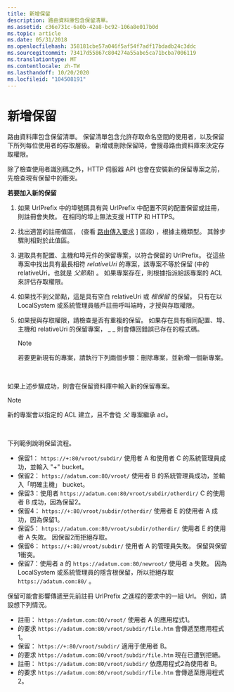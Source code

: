 ```yaml
---
title: 新增保留
description: 路由資料庫包含保留清單。
ms.assetid: c36e731c-6a0b-42a8-bc92-106a8e017b0d
ms.topic: article
ms.date: 05/31/2018
ms.openlocfilehash: 358181cbe57a046f5af54f7adf17bdadb24c3ddc
ms.sourcegitcommit: 73417d55867c804274a55abe5ca71bcba7006119
ms.translationtype: MT
ms.contentlocale: zh-TW
ms.lasthandoff: 10/20/2020
ms.locfileid: "104508191"
---
```

# <a name="adding-a-reservation"></a>新增保留

路由資料庫包含保留清單。 保留清單包含允許存取命名空間的使用者，以及保留下所列每位使用者的存取層級。 新增或刪除保留時，會搜尋路由資料庫來決定存取權限。

除了檢查使用者識別碼之外，HTTP 伺服器 API 也會在安裝新的保留專案之前，先檢查現有保留中的衝突。

**若要加入新的保留**

1.  如果 UrlPrefix 中的埠號碼具有與 UrlPrefix 中配置不同的配置保留或註冊，則註冊會失敗。 在相同的埠上無法支援 HTTP 和 HTTPS。
2.  找出適當的註冊值區， (查看 [路由傳入要求](routing-incoming-requests.md) ] 區段) ，根據主機類型。 其餘步驟則相對於此值區。
3.  選取具有配置、主機和埠元件的保留專案，以符合保留的 UrlPrefix。 從這些專案中找出具有最長相符 *relativeUri* 的專案，該專案不等於保留 (中的 relativeUri，也就是 *父節點*) 。 如果專案存在，則根據指派給該專案的 ACL 來評估存取權限。
4.  如果找不到父節點，這是具有空白 relativeUri 或 *根保留* 的保留。 只有在以 LocalSystem 或系統管理員帳戶註冊呼叫端時，才授與存取權限。
5.  如果授與存取權限，請檢查是否有重複的保留。 如果存在具有相同配置、埠、主機和 relativeUri 的保留專案， \_ \_ 則會傳回錯誤已存在的程式碼。
    > [!Note]  
    > 若要更新現有的專案，請執行下列兩個步驟：刪除專案，並新增一個新專案。

     

如果上述步驟成功，則會在保留資料庫中輸入新的保留專案。

> [!Note]  
> 新的專案會以指定的 ACL 建立，且不會從 *父* 專案繼承 acl。

 

下列範例說明保留流程。

-   保留1： `https://+:80/vroot/subdir/` 使用者 A 和使用者 C 的系統管理員成功，並輸入 "+" bucket。
-   保留2： `https://adatum.com:80/vroot/` 使用者 B 的系統管理員成功，並輸入「明確主機」 bucket。
-   保留3：使用者 `https://adatum.com:80/vroot/subdir/otherdir/` C 的使用者 B 成功，因為保留2。
-   保留4： `https://+:80/vroot/subdir/otherdir/` 使用者 E 的使用者 A 成功，因為保留1。
-   保留5： `https://adatum.com:80/vroot/subdir/otherdir/` 使用者 E 的使用者 A 失敗。 因保留2而拒絕存取。
-   保留6： `https://+:80/vroot/subdir/` 使用者 A 的管理員失敗。 保留與保留1衝突。
-   保留7：使用者 a 的 `https://adatum.com:80/newroot/` 使用者 a 失敗。 因為 LocalSystem 或系統管理員的隱含根保留，所以拒絕存取 `https://adatum.com:80/` 。

保留可能會影響傳遞至先前註冊 UrlPrefix 之進程的要求中的一組 Url。 例如，請設想下列情況。

-   註冊： `https://adatum.com:80/vroot/` 使用者 A 的應用程式1。
-   的要求 `https://adatum.com:80/vroot/subdir/file.htm` 會傳遞至應用程式1。
-   保留： `https://+:80/vroot/subdir/` 適用于使用者 B。
-   的要求 `https://adatum.com:80/vroot/subdir/file.htm` 現在已遭到拒絕。
-   註冊： `https://adatum.com:80/vroot/subdir/` 依應用程式2為使用者 B。
-   的要求 `https://adatum.com:80/vroot/subdir/file.htm` 會傳遞至應用程式2。

 

 




